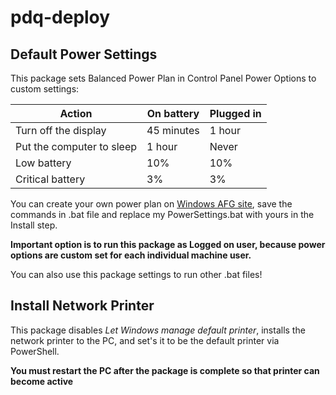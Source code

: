 # pdq-deploy

## Default Power Settings

This package sets Balanced Power Plan in Control Panel Power Options to custom settings:

Action | On battery | Plugged in
------------ | ------------- | -------------
Turn off the display | 45 minutes | 1 hour
Put the computer to sleep | 1 hour | Never
Low battery | 10% | 10%
Critical battery | 3% | 3%

You can create your own power plan on [Windows AFG site](https://www.windowsafg.com/power10.html), save the commands in .bat file and replace my PowerSettings.bat with yours in the Install step.

**Important option is to run this package as Logged on user, because power options are custom set for each individual machine user.**

You can also use this package settings to run other .bat files!

## Install Network Printer

This package disables *Let Windows manage default printer*, installs the network printer to the PC, and set's it to be the default printer via PowerShell.

**You must restart the PC after the package is complete so that printer can become active**
